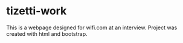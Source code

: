 # tizetti-work
This is a webpage designed for wifi.com at an interview. Project was created with html and bootstrap.
